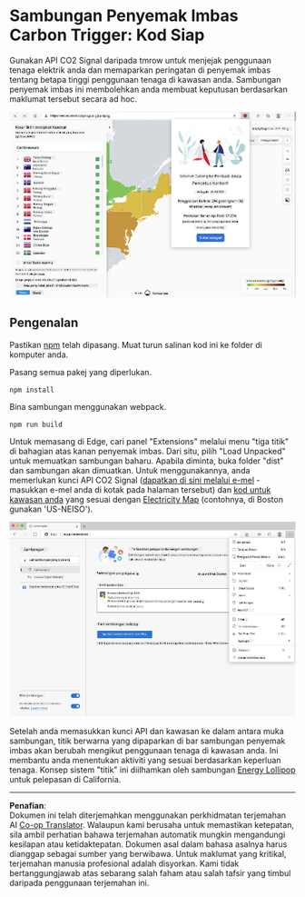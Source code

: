 <!--
CO_OP_TRANSLATOR_METADATA:
{
  "original_hash": "3f5e6821e0febccfc5d05e7c944d9e3d",
  "translation_date": "2025-08-27T22:25:48+00:00",
  "source_file": "5-browser-extension/solution/translation/README.ja.md",
  "language_code": "ms"
}
-->
# Sambungan Penyemak Imbas Carbon Trigger: Kod Siap

Gunakan API CO2 Signal daripada tmrow untuk menjejak penggunaan tenaga elektrik anda dan memaparkan peringatan di penyemak imbas tentang betapa tinggi penggunaan tenaga di kawasan anda. Sambungan penyemak imbas ini membolehkan anda membuat keputusan berdasarkan maklumat tersebut secara ad hoc.

![extension screenshot](../../../../../translated_images/extension-screenshot.0e7f5bfa110e92e3875e1bc9405edd45a3d2e02963e48900adb91926a62a5807.ms.png)

## Pengenalan

Pastikan [npm](https://npmjs.com) telah dipasang. Muat turun salinan kod ini ke folder di komputer anda.

Pasang semua pakej yang diperlukan.

```
npm install
```

Bina sambungan menggunakan webpack.

```
npm run build
```

Untuk memasang di Edge, cari panel "Extensions" melalui menu "tiga titik" di bahagian atas kanan penyemak imbas. Dari situ, pilih "Load Unpacked" untuk memuatkan sambungan baharu. Apabila diminta, buka folder "dist" dan sambungan akan dimuatkan. Untuk menggunakannya, anda memerlukan kunci API CO2 Signal ([dapatkan di sini melalui e-mel](https://www.co2signal.com/) - masukkan e-mel anda di kotak pada halaman tersebut) dan [kod untuk kawasan anda](http://api.electricitymap.org/v3/zones) yang sesuai dengan [Electricity Map](https://www.electricitymap.org/map) (contohnya, di Boston gunakan 'US-NEISO').

![installing](../../../../../translated_images/install-on-edge.78634f02842c48283726c531998679a6f03a45556b2ee99d8ff231fe41446324.ms.png)

Setelah anda memasukkan kunci API dan kawasan ke dalam antara muka sambungan, titik berwarna yang dipaparkan di bar sambungan penyemak imbas akan berubah mengikut penggunaan tenaga di kawasan anda. Ini membantu anda menentukan aktiviti yang sesuai berdasarkan keperluan tenaga. Konsep sistem "titik" ini diilhamkan oleh sambungan [Energy Lollipop](https://energylollipop.com/) untuk pelepasan di California.

---

**Penafian**:  
Dokumen ini telah diterjemahkan menggunakan perkhidmatan terjemahan AI [Co-op Translator](https://github.com/Azure/co-op-translator). Walaupun kami berusaha untuk memastikan ketepatan, sila ambil perhatian bahawa terjemahan automatik mungkin mengandungi kesilapan atau ketidaktepatan. Dokumen asal dalam bahasa asalnya harus dianggap sebagai sumber yang berwibawa. Untuk maklumat yang kritikal, terjemahan manusia profesional adalah disyorkan. Kami tidak bertanggungjawab atas sebarang salah faham atau salah tafsir yang timbul daripada penggunaan terjemahan ini.